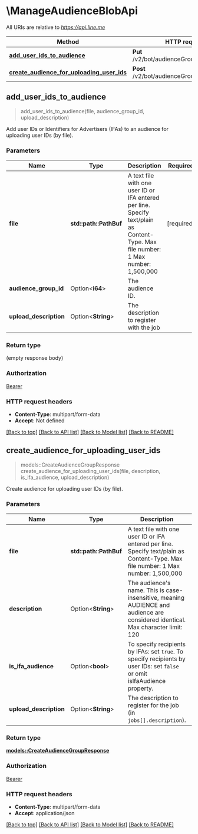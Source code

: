 # \ManageAudienceBlobApi

All URIs are relative to *https://api.line.me*

Method | HTTP request | Description
------------- | ------------- | -------------
[**add_user_ids_to_audience**](ManageAudienceBlobApi.md#add_user_ids_to_audience) | **Put** /v2/bot/audienceGroup/upload/byFile | 
[**create_audience_for_uploading_user_ids**](ManageAudienceBlobApi.md#create_audience_for_uploading_user_ids) | **Post** /v2/bot/audienceGroup/upload/byFile | 



## add_user_ids_to_audience

> add_user_ids_to_audience(file, audience_group_id, upload_description)


Add user IDs or Identifiers for Advertisers (IFAs) to an audience for uploading user IDs (by file).

### Parameters


Name | Type | Description  | Required | Notes
------------- | ------------- | ------------- | ------------- | -------------
**file** | **std::path::PathBuf** | A text file with one user ID or IFA entered per line. Specify text/plain as Content-Type. Max file number: 1 Max number: 1,500,000  | [required] |
**audience_group_id** | Option<**i64**> | The audience ID. |  |
**upload_description** | Option<**String**> | The description to register with the job |  |

### Return type

 (empty response body)

### Authorization

[Bearer](../README.md#Bearer)

### HTTP request headers

- **Content-Type**: multipart/form-data
- **Accept**: Not defined

[[Back to top]](#) [[Back to API list]](../README.md#documentation-for-api-endpoints) [[Back to Model list]](../README.md#documentation-for-models) [[Back to README]](../README.md)


## create_audience_for_uploading_user_ids

> models::CreateAudienceGroupResponse create_audience_for_uploading_user_ids(file, description, is_ifa_audience, upload_description)


Create audience for uploading user IDs (by file).

### Parameters


Name | Type | Description  | Required | Notes
------------- | ------------- | ------------- | ------------- | -------------
**file** | **std::path::PathBuf** | A text file with one user ID or IFA entered per line. Specify text/plain as Content-Type. Max file number: 1 Max number: 1,500,000  | [required] |
**description** | Option<**String**> | The audience's name. This is case-insensitive, meaning AUDIENCE and audience are considered identical. Max character limit: 120  |  |
**is_ifa_audience** | Option<**bool**> | To specify recipients by IFAs: set `true`. To specify recipients by user IDs: set `false` or omit isIfaAudience property.  |  |
**upload_description** | Option<**String**> | The description to register for the job (in `jobs[].description`).  |  |

### Return type

[**models::CreateAudienceGroupResponse**](CreateAudienceGroupResponse.md)

### Authorization

[Bearer](../README.md#Bearer)

### HTTP request headers

- **Content-Type**: multipart/form-data
- **Accept**: application/json

[[Back to top]](#) [[Back to API list]](../README.md#documentation-for-api-endpoints) [[Back to Model list]](../README.md#documentation-for-models) [[Back to README]](../README.md)

